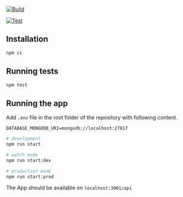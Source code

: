 [![Build](https://github.com/Wenish/nestjs-mongoose-casl/actions/workflows/build.yml/badge.svg)](https://github.com/Wenish/nestjs-mongoose-casl/actions/workflows/build.yml)

[![Test](https://github.com/Wenish/nestjs-mongoose-casl/actions/workflows/test.yml/badge.svg)](https://github.com/Wenish/nestjs-mongoose-casl/actions/workflows/test.yml)

## Installation

```bash
npm ci
```

## Running tests

```bash
npm test
```


## Running the app

Add `.env` file in the root folder of the repository with following content.

`DATABASE_MONGODB_URI=mongodb://localhost:27017`

```bash
# development
npm run start

# watch mode
npm run start:dev

# production mode
npm run start:prod
```

The App should be available on `localhost:3001/api`

